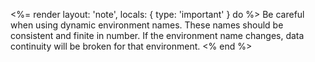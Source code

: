 <%= render layout: 'note', locals: { type: 'important' } do %>
  Be careful when using dynamic environment names. These names should be consistent and finite in number. If the environment name changes, data continuity will be broken for that environment.
<% end %>
